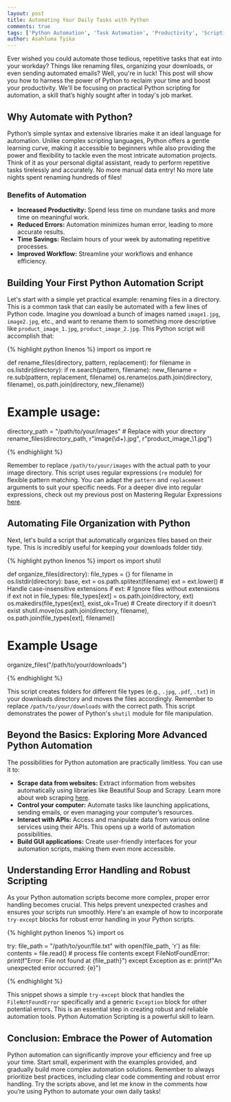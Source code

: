 ```yaml
---
layout: post
title: Automating Your Daily Tasks with Python
comments: true
tags: ['Python Automation', 'Task Automation', 'Productivity', 'Scripting']
author: Asahluma Tyika
---
```


Ever wished you could automate those tedious, repetitive tasks that eat into your workday?  Things like renaming files, organizing your downloads, or even sending automated emails?  Well, you're in luck!  This post will show you how to harness the power of Python to reclaim your time and boost your productivity. We'll be focusing on practical Python scripting for automation, a skill that’s highly sought after in today's job market.

##  Why Automate with Python?

Python’s simple syntax and extensive libraries make it an ideal language for automation. Unlike complex scripting languages, Python offers a gentle learning curve, making it accessible to beginners while also providing the power and flexibility to tackle even the most intricate automation projects.  Think of it as your personal digital assistant, ready to perform repetitive tasks tirelessly and accurately.  No more manual data entry! No more late nights spent renaming hundreds of files!

### Benefits of Automation

* **Increased Productivity:** Spend less time on mundane tasks and more time on meaningful work.
* **Reduced Errors:** Automation minimizes human error, leading to more accurate results.
* **Time Savings:** Reclaim hours of your week by automating repetitive processes.
* **Improved Workflow:** Streamline your workflows and enhance efficiency.


##  Building Your First Python Automation Script

Let's start with a simple yet practical example: renaming files in a directory. This is a common task that can easily be automated with a few lines of Python code.  Imagine you download a bunch of images named `image1.jpg`, `image2.jpg`, etc., and want to rename them to something more descriptive like `product_image_1.jpg`, `product_image_2.jpg`. This Python script will accomplish that:


{% highlight python linenos %}
import os
import re

def rename_files(directory, pattern, replacement):
    for filename in os.listdir(directory):
        if re.search(pattern, filename):
            new_filename = re.sub(pattern, replacement, filename)
            os.rename(os.path.join(directory, filename), os.path.join(directory, new_filename))

# Example usage:
directory_path = "/path/to/your/images" # Replace with your directory
rename_files(directory_path, r"image(\d+)\.jpg", r"product_image_\1.jpg")

{% endhighlight %}

Remember to replace `/path/to/your/images` with the actual path to your image directory.  This script uses regular expressions (`re` module) for flexible pattern matching. You can adapt the `pattern` and `replacement` arguments to suit your specific needs.  For a deeper dive into regular expressions, check out my previous post on Mastering Regular Expressions [here](https://gtec0.github.io/regular-expressions-tutorial/).


##  Automating File Organization with Python

Next, let's build a script that automatically organizes files based on their type.  This is incredibly useful for keeping your downloads folder tidy.

{% highlight python linenos %}
import os
import shutil

def organize_files(directory):
    file_types = {}
    for filename in os.listdir(directory):
        base, ext = os.path.splitext(filename)
        ext = ext.lower() # Handle case-insensitive extensions
        if ext: # Ignore files without extensions
            if ext not in file_types:
                file_types[ext] = os.path.join(directory, ext)
                os.makedirs(file_types[ext], exist_ok=True)  # Create directory if it doesn't exist
            shutil.move(os.path.join(directory, filename), os.path.join(file_types[ext], filename))


# Example Usage
organize_files("/path/to/your/downloads")

{% endhighlight %}

This script creates folders for different file types (e.g., `.jpg`, `.pdf`, `.txt`) in your downloads directory and moves the files accordingly.  Remember to replace `/path/to/your/downloads` with the correct path. This script demonstrates the power of Python's `shutil` module for file manipulation.


##  Beyond the Basics: Exploring More Advanced Python Automation

The possibilities for Python automation are practically limitless. You can use it to:

* **Scrape data from websites:**  Extract information from websites automatically using libraries like Beautiful Soup and Scrapy.  Learn more about web scraping [here](https://gtec0.github.io/web-scraping-with-python/).
* **Control your computer:** Automate tasks like launching applications, sending emails, or even managing your computer’s resources.
* **Interact with APIs:** Access and manipulate data from various online services using their APIs.  This opens up a world of automation possibilities.
* **Build GUI applications:**  Create user-friendly interfaces for your automation scripts, making them even more accessible.


##  Understanding Error Handling and Robust Scripting

As your Python automation scripts become more complex, proper error handling becomes crucial.  This helps prevent unexpected crashes and ensures your scripts run smoothly. Here's an example of how to incorporate `try-except` blocks for robust error handling in your Python scripts.

{% highlight python linenos %}
import os

try:
    file_path = "/path/to/your/file.txt"
    with open(file_path, 'r') as file:
        contents = file.read()
        # process file contents
except FileNotFoundError:
    print(f"Error: File not found at {file_path}")
except Exception as e:
    print(f"An unexpected error occurred: {e}")

{% endhighlight %}

This snippet shows a simple `try-except` block that handles the `FileNotFoundError` specifically and a generic `Exception` block for other potential errors.  This is an essential step in creating robust and reliable automation tools. Python Automation Scripting is a powerful skill to learn.



##  Conclusion:  Embrace the Power of Automation

Python automation can significantly improve your efficiency and free up your time.  Start small, experiment with the examples provided, and gradually build more complex automation solutions. Remember to always prioritize best practices, including clear code commenting and robust error handling.  Try the scripts above, and let me know in the comments how you’re using Python to automate your own daily tasks!
